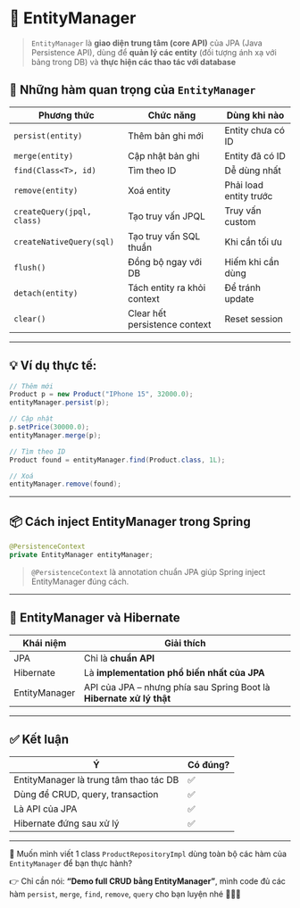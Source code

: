 # 🌱 EntityManager

> `EntityManager` là **giao diện trung tâm (core API)** của JPA (Java Persistence API),
> dùng để **quản lý các entity** (đối tượng ánh xạ với bảng trong DB) và **thực hiện các thao tác với database**

## 🧰 Những hàm quan trọng của `EntityManager`

| Phương thức                | Chức năng                     | Dùng khi nào           |
| -------------------------- | ----------------------------- | ---------------------- |
| `persist(entity)`          | Thêm bản ghi mới              | Entity chưa có ID      |
| `merge(entity)`            | Cập nhật bản ghi              | Entity đã có ID        |
| `find(Class<T>, id)`       | Tìm theo ID                   | Dễ dùng nhất           |
| `remove(entity)`           | Xoá entity                    | Phải load entity trước |
| `createQuery(jpql, class)` | Tạo truy vấn JPQL             | Truy vấn custom        |
| `createNativeQuery(sql)`   | Tạo truy vấn SQL thuần        | Khi cần tối ưu         |
| `flush()`                  | Đồng bộ ngay với DB           | Hiếm khi cần dùng      |
| `detach(entity)`           | Tách entity ra khỏi context   | Để tránh update        |
| `clear()`                  | Clear hết persistence context | Reset session          |

---

## 💡 Ví dụ thực tế:

```java
// Thêm mới
Product p = new Product("IPhone 15", 32000.0);
entityManager.persist(p);

// Cập nhật
p.setPrice(30000.0);
entityManager.merge(p);

// Tìm theo ID
Product found = entityManager.find(Product.class, 1L);

// Xoá
entityManager.remove(found);
```

---

## 📦 Cách inject EntityManager trong Spring

```java
@PersistenceContext
private EntityManager entityManager;
```

> `@PersistenceContext` là annotation chuẩn JPA giúp Spring inject EntityManager đúng cách.

---

## 🧠 EntityManager và Hibernate

| Khái niệm     | Giải thích                                                           |
| ------------- | -------------------------------------------------------------------- |
| JPA           | Chỉ là **chuẩn API**                                                 |
| Hibernate     | Là **implementation phổ biến nhất của JPA**                          |
| EntityManager | API của JPA – nhưng phía sau Spring Boot là **Hibernate xử lý thật** |

---

## ✅ Kết luận

| Ý                                      | Có đúng? |
| -------------------------------------- | -------- |
| EntityManager là trung tâm thao tác DB | ✅       |
| Dùng để CRUD, query, transaction       | ✅       |
| Là API của JPA                         | ✅       |
| Hibernate đứng sau xử lý               | ✅       |

---

📣 Muốn mình viết 1 class `ProductRepositoryImpl` dùng toàn bộ các hàm của `EntityManager` để bạn thực hành?

👉 Chỉ cần nói: **“Demo full CRUD bằng EntityManager”**, mình code đủ các hàm `persist`, `merge`, `find`, `remove`, `query` cho bạn luyện nhé 💪🔧🤖
